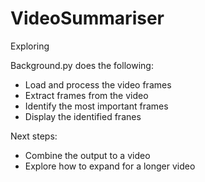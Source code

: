 # VideoSummariser
Exploring 


Background.py does the following:
   - Load and process the video frames
   - Extract frames from the video
   - Identify the most important frames
   - Display the identified franes

Next steps:
- Combine the output to a video
- Explore how to expand for a longer video
